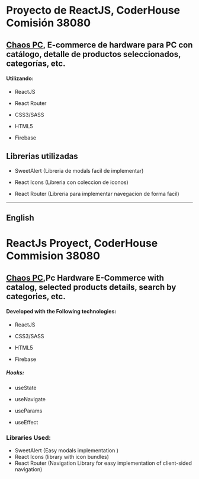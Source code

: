 #  Proyecto de ReactJS, CoderHouse Comisión 38080

  

##  [Chaos PC](https://chaos-gaming.netlify.app/), E-commerce de hardware para PC con catálogo, detalle de productos seleccionados, categorías, etc.

  
  

#### Utilizando:

* ReactJS

* React Router

* CSS3/SASS

* HTML5

* Firebase




## Librerias utilizadas

* SweetAlert (Libreria de modals facil de implementar)

*  React Icons (Libreria con coleccion de iconos)
* React Router (Libreria para implementar navegacion de forma facil)

---
## English

# ReactJs Proyect, CoderHouse Commision 38080
##  [Chaos PC](https://chaos-gaming.netlify.app/),Pc Hardware E-Commerce with catalog, selected products details, search by categories, etc.

#### Developed with the Following technologies:
* ReactJS

* CSS3/SASS

* HTML5

* Firebase
##### Hooks:

* useState

* useNavigate

* useParams

* useEffect

### Libraries Used:
* SweetAlert (Easy modals implementation )
*  React Icons (library with icon bundles)
* React Router (Navigation Library for easy implementation of client-sided navigation)

